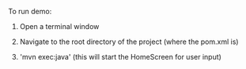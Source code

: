 
To run demo:

1. Open a terminal window

2. Navigate to the root directory of the project (where the pom.xml is)

3. 'mvn exec:java' (this will start the HomeScreen for user input)
	
